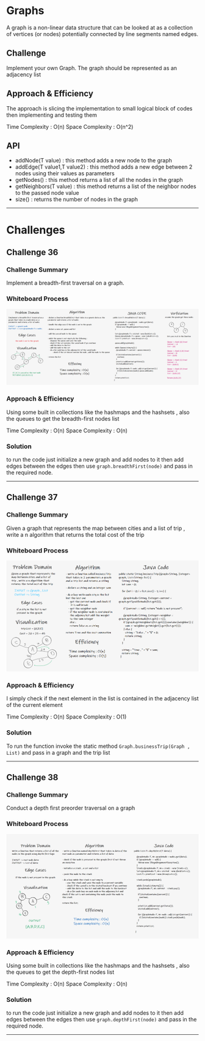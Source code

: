 # Graphs

<!-- Short summary or background information -->

A graph is a non-linear data structure that can be looked at as a collection of vertices (or nodes) potentially
connected by line segments named edges.

## Challenge

<!-- Description of the challenge -->

Implement your own Graph. The graph should be represented as an adjacency list

## Approach & Efficiency

<!-- What approach did you take? Why? What is the Big O space/time for this approach? -->

The approach is slicing the implementation to small logical block of codes then implementing and testing them

Time Complexity : O(n)
Space Complexity : O(n^2)

## API

<!-- Description of each method publicly available in your Graph -->

- addNode(T value) : this method adds a new node to the graph
- addEdge(T value1,T value2) : this method adds a new edge between 2 nodes using their values as parameters
- getNodes() : this method returns a list of all the nodes in the graph
- getNeighbors(T value) : this method returns a list of the neighbor nodes to the passed node value
- size() : returns the number of nodes in the graph

---

# Challenges

## Challenge 36

### Challenge Summary

<!-- Description of the challenge -->

Implement a breadth-first traversal on a graph.

### Whiteboard Process

<!-- Embedded whiteboard image -->

![wb](./lib/src/main/resources/GraphBreadthFirstWB.png)

### Approach & Efficiency

<!-- What approach did you take? Why? What is the Big O space/time for this approach? -->

Using some built in collections like the hashmaps and the hashsets , also the queues to get the breadth-first nodes list

Time Complexity : O(n)
Space Complexity : O(n)

### Solution

<!-- Show how to run your code, and examples of it in action -->

to run the code just initialize a new graph and add nodes to it then add edges between the edges
then use `graph.breadthFirst(node)` and pass in the required node.

---

## Challenge 37

### Challenge Summary

<!-- Description of the challenge -->

Given a graph that represents the map between cities and a list of trip , write a n algorithm that returns the total cost of the trip

### Whiteboard Process

<!-- Embedded whiteboard image -->

![wb](./lib/src/main/resources/GraphBuisnessTripWB.png)

### Approach & Efficiency

<!-- What approach did you take? Why? What is the Big O space/time for this approach? -->

I simply check if the next element in the list is contained in the adjacency list of the current element

Time Complexity : O(n)
Space Complexity : O(1)

### Solution

<!-- Show how to run your code, and examples of it in action -->

To run the function invoke the static method `Graph.businessTrip(Graph , List)` and pass in a graph and the trip list

---

## Challenge 38

### Challenge Summary

<!-- Description of the challenge -->

Conduct a depth first preorder traversal on a graph

### Whiteboard Process

<!-- Embedded whiteboard image -->

![wb](./lib/src/main/resources/GraphDepthFirstWB.png)

### Approach & Efficiency

<!-- What approach did you take? Why? What is the Big O space/time for this approach? -->

Using some built in collections like the hashmaps and the hashsets , also the queues to get the depth-first nodes list

Time Complexity : O(n)
Space Complexity : O(n)

### Solution

<!-- Show how to run your code, and examples of it in action -->

to run the code just initialize a new graph and add nodes to it then add edges between the edges then use `graph.depthFirst(node)` and pass in the required node.

---

